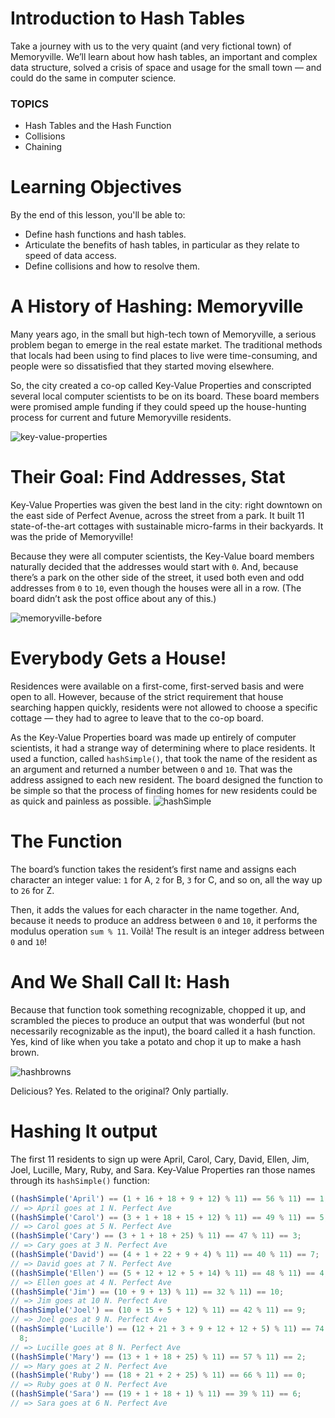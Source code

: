 # Introduction to Hash Tables

Take a journey with us to the very quaint (and very fictional town) of Memoryville. We’ll learn about how hash tables, an important and complex data structure, solved a crisis of space and usage for the small town — and could do the same in computer science.

### TOPICS

- Hash Tables and the Hash Function
- Collisions
- Chaining

# Learning Objectives

By the end of this lesson, you'll be able to:

- Define hash functions and hash tables.
- Articulate the benefits of hash tables, in particular as they relate to speed of data access.
- Define collisions and how to resolve them.

# A History of Hashing: Memoryville

Many years ago, in the small but high-tech town of Memoryville, a serious problem began to emerge in the real estate market. The traditional methods that locals had been using to find places to live were time-consuming, and people were so dissatisfied that they started moving elsewhere.

So, the city created a co-op called Key-Value Properties and conscripted several local computer scientists to be on its board. These board members were promised ample funding if they could speed up the house-hunting process for current and future Memoryville residents.

![key-value-properties](../pics/key-value-properties.png)

# Their Goal: Find Addresses, Stat

Key-Value Properties was given the best land in the city: right downtown on the east side of Perfect Avenue, across the street from a park. It built 11 state-of-the-art cottages with sustainable micro-farms in their backyards. It was the pride of Memoryville!

Because they were all computer scientists, the Key-Value board members naturally decided that the addresses would start with `0`. And, because there’s a park on the other side of the street, it used both even and odd addresses from `0` to `10`, even though the houses were all in a row. (The board didn’t ask the post office about any of this.)

![memoryville-before](../pics/memoryville-before.png)

# Everybody Gets a House!

Residences were available on a first-come, first-served basis and were open to all. However, because of the strict requirement that house searching happen quickly, residents were not allowed to choose a specific cottage — they had to agree to leave that to the co-op board.

As the Key-Value Properties board was made up entirely of computer scientists, it had a strange way of determining where to place residents. It used a function, called `hashSimple()`, that took the name of the resident as an argument and returned a number between `0` and `10`. That was the address assigned to each new resident. The board designed the function to be simple so that the process of finding homes for new residents could be as quick and painless as possible.
![hashSimple](../pics/hashSimple.png)

# The Function

The board’s function takes the resident’s first name and assigns each character an integer value: `1` for A, `2` for B, `3` for C, and so on, all the way up to `26` for Z.

Then, it adds the values for each character in the name together. And, because it needs to produce an address between `0` and `10`, it performs the modulus operation `sum % 11`. Voilà! The result is an integer address between `0` and `10`!

# And We Shall Call It: Hash

Because that function took something recognizable, chopped it up, and scrambled the pieces to produce an output that was wonderful (but not necessarily recognizable as the input), the board called it a hash function. Yes, kind of like when you take a potato and chop it up to make a hash brown.

![hashbrowns](../pics/hashbrowns.png)

Delicious? Yes. Related to the original? Only partially.

# Hashing It output

The first 11 residents to sign up were April, Carol, Cary, David, Ellen, Jim, Joel, Lucille, Mary, Ruby, and Sara. Key-Value Properties ran those names through its `hashSimple()` function:

```js
((hashSimple('April') == (1 + 16 + 18 + 9 + 12) % 11) == 56 % 11) == 1;
// => April goes at 1 N. Perfect Ave
((hashSimple('Carol') == (3 + 1 + 18 + 15 + 12) % 11) == 49 % 11) == 5;
// => Carol goes at 5 N. Perfect Ave
((hashSimple('Cary') == (3 + 1 + 18 + 25) % 11) == 47 % 11) == 3;
// => Cary goes at 3 N. Perfect Ave
((hashSimple('David') == (4 + 1 + 22 + 9 + 4) % 11) == 40 % 11) == 7;
// => David goes at 7 N. Perfect Ave
((hashSimple('Ellen') == (5 + 12 + 12 + 5 + 14) % 11) == 48 % 11) == 4;
// => Ellen goes at 4 N. Perfect Ave
((hashSimple('Jim') == (10 + 9 + 13) % 11) == 32 % 11) == 10;
// => Jim goes at 10 N. Perfect Ave
((hashSimple('Joel') == (10 + 15 + 5 + 12) % 11) == 42 % 11) == 9;
// => Joel goes at 9 N. Perfect Ave
((hashSimple('Lucille') == (12 + 21 + 3 + 9 + 12 + 12 + 5) % 11) == 74 % 11) ==
  8;
// => Lucille goes at 8 N. Perfect Ave
((hashSimple('Mary') == (13 + 1 + 18 + 25) % 11) == 57 % 11) == 2;
// => Mary goes at 2 N. Perfect Ave
((hashSimple('Ruby') == (18 + 21 + 2 + 25) % 11) == 66 % 11) == 0;
// => Ruby goes at 0 N. Perfect Ave
((hashSimple('Sara') == (19 + 1 + 18 + 1) % 11) == 39 % 11) == 6;
// => Sara goes at 6 N. Perfect Ave
```

